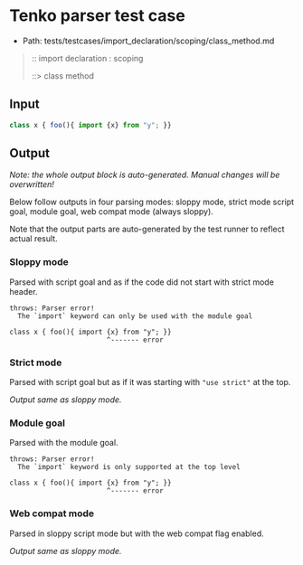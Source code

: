 # Tenko parser test case

- Path: tests/testcases/import_declaration/scoping/class_method.md

> :: import declaration : scoping
>
> ::> class method

## Input

`````js
class x { foo(){ import {x} from "y"; }}
`````

## Output

_Note: the whole output block is auto-generated. Manual changes will be overwritten!_

Below follow outputs in four parsing modes: sloppy mode, strict mode script goal, module goal, web compat mode (always sloppy).

Note that the output parts are auto-generated by the test runner to reflect actual result.

### Sloppy mode

Parsed with script goal and as if the code did not start with strict mode header.

`````
throws: Parser error!
  The `import` keyword can only be used with the module goal

class x { foo(){ import {x} from "y"; }}
                        ^------- error
`````

### Strict mode

Parsed with script goal but as if it was starting with `"use strict"` at the top.

_Output same as sloppy mode._

### Module goal

Parsed with the module goal.

`````
throws: Parser error!
  The `import` keyword is only supported at the top level

class x { foo(){ import {x} from "y"; }}
                        ^------- error
`````


### Web compat mode

Parsed in sloppy script mode but with the web compat flag enabled.

_Output same as sloppy mode._
